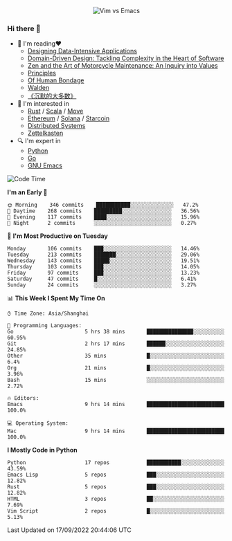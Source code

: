 <p align="center">
    <img src="https://gist.githubusercontent.com/coldnight/e696baffb094e71c96cb302118878eae/raw/40ea5053a6f66cc65f90f437e4173497da225958/banner.gif" alt="Vim vs Emacs" />
</p>

### Hi there 👋

- 📖 I'm reading❤️
    + [Designing Data-Intensive Applications](https://www.oreilly.com/library/view/designing-data-intensive-applications/9781491903063/)
    + [Domain-Driven Design: Tackling Complexity in the Heart of Software](https://www.dddcommunity.org/book/evans_2003/)
    + [Zen and the Art of Motorcycle Maintenance: An Inquiry into Values](https://en.wikipedia.org/wiki/Zen_and_the_Art_of_Motorcycle_Maintenance)
    + [Principles](https://www.principles.com/)
    + [Of Human Bondage](https://en.wikipedia.org/wiki/Of_Human_Bondage)
    + [Walden](https://en.wikipedia.org/wiki/Walden)
    + [《沉默的大多数》](https://en.wikipedia.org/wiki/Silent_majority)
- 🌱 I'm interested in
    + [Rust](https://www.rust-lang.org/) / [Scala](https://www.scala-lang.org/) / [Move](https://github.com/move-language/move/)
    + [Ethereum](https://ethereum.org/en/) / [Solana](https://solana.com/) / [Starcoin](https://github.com/starcoinorg/starcoin)
	+ [Distributed Systems](https://www.linuxzen.com/notes/topics/20200320174417_%E5%88%86%E5%B8%83%E5%BC%8F/)
	+ [Zettelkasten](https://www.linuxzen.com/notes/notes/20220120080920-slip_box/)
- 🔍 I'm expert in
    + [Python](https://www.python.org/)
    + [Go](https://go.dev/)
    + [GNU Emacs](https://www.gnu.org/software/emacs/)

<!--START_SECTION:waka-->
![Code Time](http://img.shields.io/badge/Code%20Time-1%2C570%20hrs%2030%20mins-blue)

**I'm an Early 🐤** 

```text
🌞 Morning    346 commits    ███████████░░░░░░░░░░░░░░   47.2% 
🌆 Daytime    268 commits    █████████░░░░░░░░░░░░░░░░   36.56% 
🌃 Evening    117 commits    ████░░░░░░░░░░░░░░░░░░░░░   15.96% 
🌙 Night      2 commits      ░░░░░░░░░░░░░░░░░░░░░░░░░   0.27%

```
📅 **I'm Most Productive on Tuesday** 

```text
Monday       106 commits    ███░░░░░░░░░░░░░░░░░░░░░░   14.46% 
Tuesday      213 commits    ███████░░░░░░░░░░░░░░░░░░   29.06% 
Wednesday    143 commits    █████░░░░░░░░░░░░░░░░░░░░   19.51% 
Thursday     103 commits    ███░░░░░░░░░░░░░░░░░░░░░░   14.05% 
Friday       97 commits     ███░░░░░░░░░░░░░░░░░░░░░░   13.23% 
Saturday     47 commits     █░░░░░░░░░░░░░░░░░░░░░░░░   6.41% 
Sunday       24 commits     ░░░░░░░░░░░░░░░░░░░░░░░░░   3.27%

```


📊 **This Week I Spent My Time On** 

```text
⌚︎ Time Zone: Asia/Shanghai

💬 Programming Languages: 
Go                       5 hrs 38 mins       ███████████████░░░░░░░░░░   60.95% 
Git                      2 hrs 17 mins       ██████░░░░░░░░░░░░░░░░░░░   24.85% 
Other                    35 mins             █░░░░░░░░░░░░░░░░░░░░░░░░   6.4% 
Org                      21 mins             █░░░░░░░░░░░░░░░░░░░░░░░░   3.96% 
Bash                     15 mins             ░░░░░░░░░░░░░░░░░░░░░░░░░   2.72%

🔥 Editors: 
Emacs                    9 hrs 14 mins       █████████████████████████   100.0%

💻 Operating System: 
Mac                      9 hrs 14 mins       █████████████████████████   100.0%

```

**I Mostly Code in Python** 

```text
Python                   17 repos            ███████████░░░░░░░░░░░░░░   43.59% 
Emacs Lisp               5 repos             ███░░░░░░░░░░░░░░░░░░░░░░   12.82% 
Rust                     5 repos             ███░░░░░░░░░░░░░░░░░░░░░░   12.82% 
HTML                     3 repos             ██░░░░░░░░░░░░░░░░░░░░░░░   7.69% 
Vim Script               2 repos             █░░░░░░░░░░░░░░░░░░░░░░░░   5.13%

```



 Last Updated on 17/09/2022 20:44:06 UTC
<!--END_SECTION:waka-->
